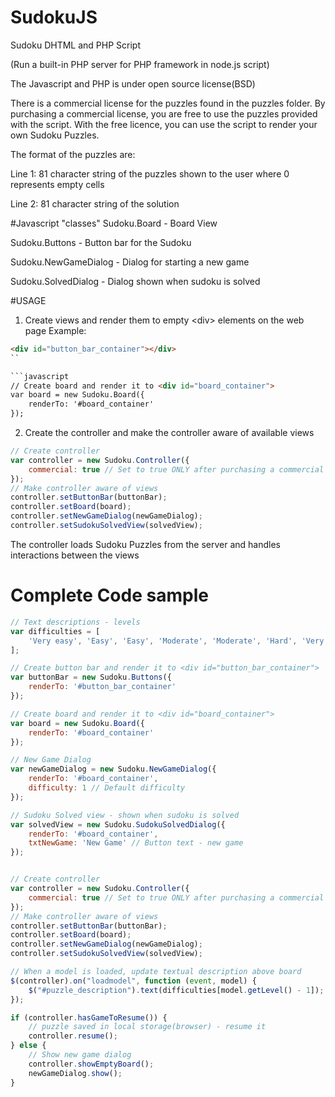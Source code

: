 # SudokuJS

Sudoku DHTML and PHP Script

(Run a built-in PHP server for PHP framework in node.js script)

The Javascript and PHP is under open source license(BSD)

There is a commercial license for the puzzles found in the puzzles folder. By purchasing a commercial license, you are free to use the puzzles provided with the script. With the free licence, you can use the script to render your own Sudoku Puzzles.

The format of the puzzles are:

Line 1: 81 character string of the puzzles shown to the user where 0 represents empty cells

Line 2: 81 character string of the solution

#Javascript "classes"
Sudoku.Board - Board View

Sudoku.Buttons - Button bar for the Sudoku

Sudoku.NewGameDialog - Dialog for starting a new game

Sudoku.SolvedDialog - Dialog shown when sudoku is solved


#USAGE
1) Create views and render them to empty &lt;div> elements on the web page
Example:

```html
<div id="button_bar_container"></div>
``

```javascript
// Create board and render it to <div id="board_container">
var board = new Sudoku.Board({
    renderTo: '#board_container'
});

```

2) Create the controller and make the controller aware of available views

```javascript
// Create controller
var controller = new Sudoku.Controller({
    commercial: true // Set to true ONLY after purchasing a commercial license
});
// Make controller aware of views
controller.setButtonBar(buttonBar);
controller.setBoard(board);
controller.setNewGameDialog(newGameDialog);
controller.setSudokuSolvedView(solvedView);
```
The controller loads Sudoku Puzzles from the server and handles interactions between the views

# Complete Code sample

```javascript
// Text descriptions - levels
var difficulties = [
    'Very easy', 'Easy', 'Easy', 'Moderate', 'Moderate', 'Hard', 'Very Hard', 'Extreme'
];

// Create button bar and render it to <div id="button_bar_container">
var buttonBar = new Sudoku.Buttons({
    renderTo: '#button_bar_container'
});

// Create board and render it to <div id="board_container">
var board = new Sudoku.Board({
    renderTo: '#board_container'
});

// New Game Dialog
var newGameDialog = new Sudoku.NewGameDialog({
    renderTo: '#board_container',
    difficulty: 1 // Default difficulty
});

// Sudoku Solved view - shown when sudoku is solved
var solvedView = new Sudoku.SudokuSolvedDialog({
    renderTo: '#board_container',
    txtNewGame: 'New Game' // Button text - new game
});


// Create controller
var controller = new Sudoku.Controller({
    commercial: true // Set to true ONLY after purchasing a commercial license
});
// Make controller aware of views
controller.setButtonBar(buttonBar);
controller.setBoard(board);
controller.setNewGameDialog(newGameDialog);
controller.setSudokuSolvedView(solvedView);

// When a model is loaded, update textual description above board
$(controller).on("loadmodel", function (event, model) {
    $("#puzzle_description").text(difficulties[model.getLevel() - 1]);
});

if (controller.hasGameToResume()) {
    // puzzle saved in local storage(browser) - resume it
    controller.resume();
} else {
    // Show new game dialog
    controller.showEmptyBoard();
    newGameDialog.show();
}
```
